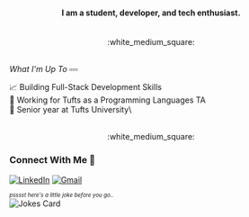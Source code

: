 


<div align = "center">
  <h4>I am a student, developer, and tech enthusiast.</h4> <br> :white_medium_square:
</div>

<br>

*What I'm Up To :white_small_square::white_small_square::white_small_square:* 

:chart_with_upwards_trend: Building Full-Stack Development Skills\
:speech_balloon: Working for Tufts as a Programming Languages TA\
:japanese_goblin: Senior year at Tufts University\

<br>

<div align = "center">
:white_medium_square:
</div>

### Connect With Me :postbox:

[![LinkedIn](https://img.shields.io/badge/LinkedIn-haijun-blue)](https://www.linkedin.com/in/haijun-si-ba369b203/)
[![Gmail](https://img.shields.io/badge/M-haijun.si%40tufts.edu-red)](mailto:haijun.si@tufts.edu)

<sub><sup>*psssst here's a little joke before you go..*</sub></sup>
<br>
![Jokes Card](https://readme-jokes.vercel.app/api?hideBorder&theme=graywhite)
